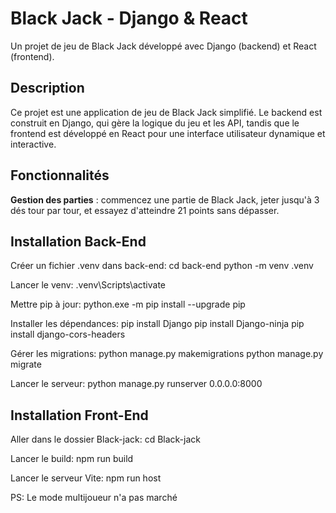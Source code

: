 # Black Jack - Django & React

Un projet de jeu de Black Jack développé avec Django (backend) et React (frontend).

## Description

Ce projet est une application de jeu de Black Jack simplifié. Le backend est construit en Django, qui gère la logique du jeu et les API, tandis que le frontend est développé en React pour une interface utilisateur dynamique et interactive.

## Fonctionnalités
**Gestion des parties** : commencez une partie de Black Jack, jeter jusqu'à 3 dés tour par tour, et essayez d'atteindre 21 points sans dépasser.

## Installation Back-End
Créer un fichier .venv dans back-end:
cd back-end
python -m venv .venv

Lancer le venv:
.venv\Scripts\activate

Mettre pip à jour:
python.exe -m pip install --upgrade pip 


Installer les dépendances:
pip install Django
pip install Django-ninja
pip install django-cors-headers

Gérer les migrations:
python manage.py makemigrations
python manage.py migrate

Lancer le serveur:
python manage.py runserver 0.0.0.0:8000

## Installation Front-End
Aller dans le dossier Black-jack:
cd Black-jack

Lancer le build:
npm run build

Lancer le serveur Vite:
npm run host

PS: Le mode multijoueur n'a pas marché
